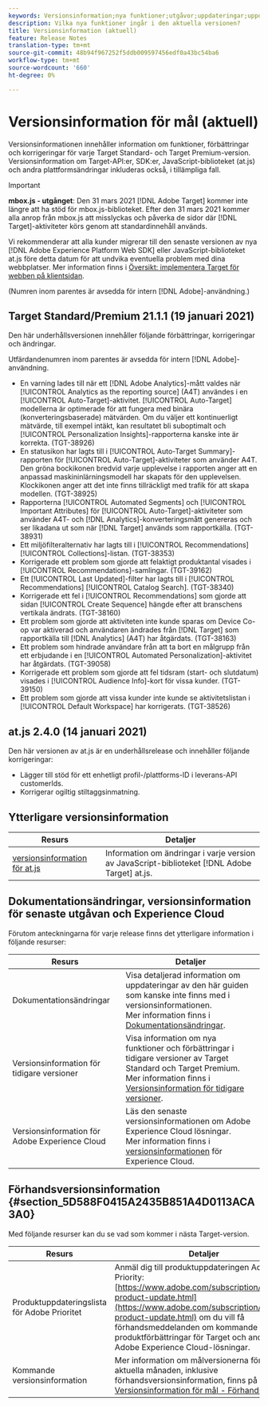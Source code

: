```yaml
---
keywords: Versionsinformation;nya funktioner;utgåvor;uppdateringar;uppdatering;release;förbättring;förbättringar;korrigeringar;felkorrigeringar;uppdateringar
description: Vilka nya funktioner ingår i den aktuella versionen?
title: Versionsinformation (aktuell)
feature: Release Notes
translation-type: tm+mt
source-git-commit: 48b94f967252f5ddb009597456edf0a43bc54ba6
workflow-type: tm+mt
source-wordcount: '660'
ht-degree: 0%

---
```



# Versionsinformation för mål (aktuell)

Versionsinformationen innehåller information om funktioner, förbättringar och korrigeringar för varje Target Standard- och Target Premium-version. Versionsinformation om Target-API:er, SDK:er, JavaScript-biblioteket (at.js) och andra plattformsändringar inkluderas också, i tillämpliga fall.

>[!IMPORTANT]
>
>**mbox.js - utgånget**: Den 31 mars 2021  [!DNL Adobe Target] kommer inte längre att ha stöd för mbox.js-biblioteket. Efter den 31 mars 2021 kommer alla anrop från mbox.js att misslyckas och påverka de sidor där [!DNL Target]-aktiviteter körs genom att standardinnehåll används.
>
>Vi rekommenderar att alla kunder migrerar till den senaste versionen av nya [!DNL Adobe Experience Platform Web SDK] eller JavaScript-biblioteket at.js före detta datum för att undvika eventuella problem med dina webbplatser. Mer information finns i [Översikt: implementera Target för webben på klientsidan](/help/c-implementing-target/c-implementing-target-for-client-side-web/implement-target-for-client-side-web.md).

(Numren inom parentes är avsedda för intern [!DNL Adobe]-användning.)

## Target Standard/Premium 21.1.1 (19 januari 2021)

Den här underhållsversionen innehåller följande förbättringar, korrigeringar och ändringar.

Utfärdandenumren inom parentes är avsedda för intern [!DNL Adobe]-användning.

* En varning lades till när ett [!DNL Adobe Analytics]-mått valdes när [!UICONTROL Analytics as the reporting source] (A4T) användes i en [!UICONTROL Auto-Target]-aktivitet. [!UICONTROL Auto-Target] modellerna är optimerade för att fungera med binära (konverteringsbaserade) mätvärden. Om du väljer ett kontinuerligt mätvärde, till exempel intäkt, kan resultatet bli suboptimalt och [!UICONTROL Personalization Insights]-rapporterna kanske inte är korrekta. (TGT-38926)
* En statusikon har lagts till i [!UICONTROL Auto-Target Summary]-rapporten för [!UICONTROL Auto-Target]-aktiviteter som använder A4T. Den gröna bockikonen bredvid varje upplevelse i rapporten anger att en anpassad maskininlärningsmodell har skapats för den upplevelsen. Klockikonen anger att det inte finns tillräckligt med trafik för att skapa modellen. (TGT-38925)
* Rapporterna [!UICONTROL Automated Segments] och [!UICONTROL Important Attributes] för [!UICONTROL Auto-Target]-aktiviteter som använder A4T- och [!DNL Analytics]-konverteringsmått genereras och ser likadana ut som när [!DNL Target] används som rapportkälla. (TGT-38931)
* Ett miljöfilteralternativ har lagts till i [!UICONTROL Recommendations] [!UICONTROL Collections]-listan. (TGT-38353)
* Korrigerade ett problem som gjorde att felaktigt produktantal visades i [!UICONTROL Recommendations]-samlingar. (TGT-39162)
* Ett [!UICONTROL Last Updated]-filter har lagts till i [!UICONTROL Recommendations] [!UICONTROL Catalog Search]. (TGT-38340)
* Korrigerade ett fel i [!UICONTROL Recommendations] som gjorde att sidan [!UICONTROL Create Sequence] hängde efter att branschens vertikala ändrats. (TGT-38160)
* Ett problem som gjorde att aktiviteten inte kunde sparas om Device Co-op var aktiverad och användaren ändrades från [!DNL Target] som rapportkälla till [!DNL Analytics] (A4T) har åtgärdats. (TGT-38163)
* Ett problem som hindrade användare från att ta bort en målgrupp från ett erbjudande i en [!UICONTROL Automated Personalization]-aktivitet har åtgärdats. (TGT-39058)
* Korrigerade ett problem som gjorde att fel tidsram (start- och slutdatum) visades i [!UICONTROL Audience Info]-kort för vissa kunder. (TGT-39150)
* Ett problem som gjorde att vissa kunder inte kunde se aktivitetslistan i [!UICONTROL Default Workspace] har korrigerats. (TGT-38526)

## at.js 2.4.0 (14 januari 2021)

Den här versionen av at.js är en underhållsrelease och innehåller följande korrigeringar:

* Lägger till stöd för ett enhetligt profil-/plattforms-ID i leverans-API customerIds.
* Korrigerar ogiltig stiltaggsinmatning.

## Ytterligare versionsinformation

| Resurs | Detaljer |
|--- |--- |
| [versionsinformation för at.js](/help/c-implementing-target/c-implementing-target-for-client-side-web/target-atjs-versions.md) | Information om ändringar i varje version av JavaScript-biblioteket [!DNL Adobe Target] at.js. |

## Dokumentationsändringar, versionsinformation för senaste utgåvan och Experience Cloud

Förutom anteckningarna för varje release finns det ytterligare information i följande resurser:

| Resurs | Detaljer |
|--- |--- |
| Dokumentationsändringar | Visa detaljerad information om uppdateringar av den här guiden som kanske inte finns med i versionsinformationen.<br>Mer information finns i  [Dokumentationsändringar](/help/r-release-notes/doc-change.md#reference_366123CF00994BACBBF9BBDF2C4D840C). |
| Versionsinformation för tidigare versioner | Visa information om nya funktioner och förbättringar i tidigare versioner av Target Standard och Target Premium.<br>Mer information finns i  [Versionsinformation för tidigare versioner](/help/r-release-notes/release-notes-for-previous-releases.md). |
| Versionsinformation för Adobe Experience Cloud | Läs den senaste versionsinformationen om Adobe Experience Cloud lösningar.<br>Mer information finns i  [versionsinformationen](https://experienceleague.adobe.com/docs/release-notes/experience-cloud/current.html) för Experience Cloud. |

## Förhandsversionsinformation {#section_5D588F0415A2435B851A4D0113ACA3A0}

Med följande resurser kan du se vad som kommer i nästa Target-version.

| Resurs | Detaljer |
|--- |--- |
| Produktuppdateringslista för Adobe Prioritet | Anmäl dig till produktuppdateringen Adobe Priority:<br>[https://www.adobe.com/subscription/priority-product-update.html](https://www.adobe.com/subscription/priority-product-update.html) om du vill få förhandsmeddelanden om kommande produktförbättringar för Target och andra Adobe Experience Cloud-lösningar. |
| Kommande versionsinformation | Mer information om målversionerna för den aktuella månaden, inklusive förhandsversionsinformation, finns på sidan [Versionsinformation för mål - Förhandsversion](/help/r-release-notes/target-release-notes.md). |
